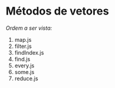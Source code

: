 # Métodos de vetores

*Ordem a ser vista:*
1. map.js
2. filter.js
3. findIndex.js
4. find.js
5. every.js
6. some.js
7. reduce.js
